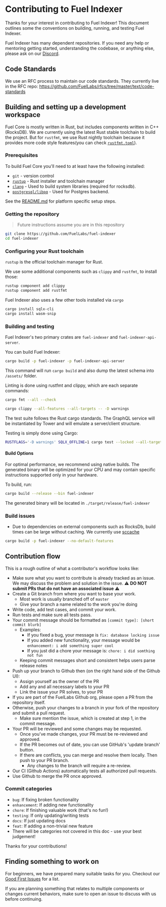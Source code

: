 # Contributing to Fuel Indexer

Thanks for your interest in contributing to Fuel Indexer! This document outlines some the conventions on building, running, and testing Fuel Indexer.

Fuel Indexer has many dependent repositories. If you need any help or mentoring getting started, understanding the codebase, or anything else, please ask on our [Discord](https://discord.gg/xfpK4Pe).

## Code Standards

We use an RFC process to maintain our code standards. They currently live in the RFC repo: <https://github.com/FuelLabs/rfcs/tree/master/text/code-standards>

## Building and setting up a development workspace

Fuel Core is mostly written in Rust, but includes components written in C++ (RocksDB).
We are currently using the latest Rust stable toolchain to build the project.
But for `rustfmt`, we use Rust nightly toolchain because it provides more code style features(you can check [`rustfmt.toml`](.rustfmt.toml)).

### Prerequisites

To build Fuel Core you'll need to at least have the following installed:

- `git` - version control
- [`rustup`](https://rustup.rs/) - Rust installer and toolchain manager
- [`clang`](http://releases.llvm.org/download.html) - Used to build system libraries (required for rocksdb).
- [`postgresql/libpq`](https://grpc.io/docs/protoc-installation/) - Used for Postgres backend.

See the [README.md](README.md#system-requirements) for platform specific setup steps.

### Getting the repository

> Future instructions assume you are in this repository

```sh
git clone https://github.com/FuelLabs/fuel-indexer
cd fuel-indexer
```

### Configuring your Rust toolchain

`rustup` is the official toolchain manager for Rust.

We use some additional components such as `clippy` and `rustfmt`, to install those:

```sh
rustup component add clippy
rustup component add rustfmt
```

Fuel Indexer also uses a few other tools installed via `cargo`

```sh
cargo install sqlx-cli
cargo install wasm-snip
```

### Building and testing

Fuel Indexer's two primary crates are `fuel-indexer` and `fuel-indexer-api-server`.

You can build Fuel Indexer:

```sh
cargo build -p fuel-indexer -p fuel-indexer-api-server
```

This command will run `cargo build` and also dump the latest schema into `/assets/` folder.

Linting is done using rustfmt and clippy, which are each separate commands:

```sh
cargo fmt --all --check
```

```sh
cargo clippy --all-features --all-targets -- -D warnings
```

The test suite follows the Rust cargo standards. The GraphQL service will be instantiated by
Tower and will emulate a server/client structure.

Testing is simply done using Cargo:

```sh
RUSTFLAGS='-D warnings' SQLX_OFFLINE=1 cargo test --locked --all-targets --all-features
```

#### Build Options

For optimal performance, we recommend using native builds. The generated binary will be optimized for your CPU and may contain specific instructions supported only in your hardware.

To build, run:

```sh
cargo build --release --bin fuel-indexer
```

The generated binary will be located in `./target/release/fuel-indexer`

### Build issues

- Due to dependencies on external components such as RocksDb, build times can be large without caching.
  We currently use [sccache](https://github.com/mozilla/sccache)

```sh
cargo build -p fuel-indexer --no-default-features
```

## Contribution flow

This is a rough outline of what a contributor's workflow looks like:

- Make sure what you want to contribute is already tracked as an issue.
    We may discuss the problem and solution in the issue.
  ⚠️ **DO NOT submit PRs that do not have an associated issue** ⚠️
- Create a Git branch from where you want to base your work.
  - Most work is usually branched off of `master`
  - Give your branch a name related to the work you're doing
- Write code, add test cases, and commit your work.
- Run tests and make sure all tests pass.
- Your commit message should be formatted as `[commit type]: [short commit blurb]`
  - Examples:
    - If you fixed a bug, your message is `fix: database locking issue`
    - If you added new functionality, your message would be `enhancement: i add
        something super cool`
    - If you just did a chore your message is: `chore: i did somthing not fun`
  - Keeping commit messages short and consistent helps users parse release
        notes
- Push up your branch to Github then (on the right hand side of the Github UI):
  - Assign yourself as the owner of the PR
  - Add any and all necessary labels to your PR
  - Link the issue your PR solves, to your PR
- If you are part of the FuelLabs Github org, please open a PR from the repository itself.
- Otherwise, push your changes to a branch in your fork of the repository and submit a pull request.
  - Make sure mention the issue, which is created at step 1, in the commit message.
- Your PR will be reviewed and some changes may be requested.
  - Once you've made changes, your PR must be re-reviewed and approved.
  - If the PR becomes out of date, you can use GitHub's 'update branch' button.
  - If there are conflicts, you can merge and resolve them locally. Then push to your PR branch.
    - Any changes to the branch will require a re-review.
- Our CI (Github Actions) automatically tests all authorized pull requests.
- Use Github to merge the PR once approved.

### Commit categories
- `bug`: If fixing broken functionality
- `enhancement`: If adding new functionality
- `chore`: If finishing valuable work (that's no fun!)
- `testing`: If only updating/writing tests
- `docs`: If just updating docs
- `feat`: If adding a non-trivial new feature
- There will be categories not covered in this doc - use your best judgement!

Thanks for your contributions!

## Finding something to work on

For beginners, we have prepared many suitable tasks for you. Checkout our [Good First Issues](https://github.com/FuelLabs/fuel-indexer/issues?q=is%3Aissue+is%3Aopen+label%3A%22good+first+issue%22) for a list.

If you are planning something that relates to multiple components or changes current behaviors, make sure to open an issue to discuss with us before continuing.

